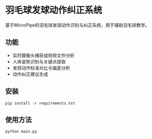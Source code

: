 # 羽毛球发球动作纠正系统

基于MicroPipe的羽毛球发球动作识别与纠正系统，用于辅助羽毛球教学。

## 功能
- 实时摄像头捕获或视频文件分析
- 人体姿势识别与关键点提取
- 发球动作标准对比与偏差分析
- 动作纠正建议生成

## 安装
```
pip install -r requirements.txt
```

## 使用方法
```
python main.py
``` 